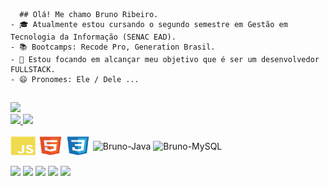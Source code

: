       ## Olá! Me chamo Bruno Ribeiro.
    - 🎓 Atualmente estou cursando o segundo semestre em Gestão em Tecnologia da Informação (SENAC EAD).
    - 📚 Bootcamps: Recode Pro, Generation Brasil.
    - 🎯 Estou focando em alcançar meu objetivo que é ser um desenvolvedor FULLSTACK.
    - 😄 Pronomes: Ele / Dele ...
##
  <div>
    <a href="https://github.com/BruRaptor?tab=repositories" target="_blank"><img src="https://img.shields.io/badge/GitHub-100000?style=for-the-badge&logo=github&logoColor=white" target="_blank"></a>
  </div>
<div>
  <a href="https://github.com/BruRaptor">
  <img height="160em" src="https://github-readme-stats.vercel.app/api?username=BruRaptor&show_icons=true&theme=tokyonight&include_all_commits=true&count_private=true"/>
  <img height="160em" src="https://github-readme-stats.vercel.app/api/top-langs/?username=BruRaptor&layout=compact&langs_count=7&theme=tokyonight"/>
    </a>
    </div>
    
<div style="display: inline_block"><br>
  <img align="center" alt="Bruno-Js" height="30" width="40" src="https://raw.githubusercontent.com/devicons/devicon/master/icons/javascript/javascript-plain.svg">
  <img align="center" alt="Bruno-HTML" height="30" width="40" src="https://raw.githubusercontent.com/devicons/devicon/master/icons/html5/html5-original.svg">
  <img align="center" alt="Bruno-CSS" height="30" width="40" src="https://raw.githubusercontent.com/devicons/devicon/master/icons/css3/css3-original.svg">
  <img align="center" alt="Bruno-Java" height="50" width="45" src="https://img.icons8.com/color/48/000000/java-coffee-cup-logo--v1.png">
  <img align="center" alt="Bruno-MySQL" height="50" width="45" src="https://www.logo.wine/a/logo/MySQL/MySQL-Logo.wine.svg">
</div>

<div> <br>
  <a href="https://www.youtube.com/c/VidaSmart" target="_blank"><img src="https://img.shields.io/badge/YouTube-FF0000?style=for-the-badge&logo=youtube&logoColor=white" target="_blank"></a>
  <a href="https://www.instagram.com/brutechofc/" target="_blank"><img src="https://img.shields.io/badge/-Instagram-%23E4405F?style=for-the-badge&logo=instagram&logoColor=white" target="_blank"></a>
  <a href="https://www.linkedin.com/in/bruno-kyo" target="_blank"><img src="https://img.shields.io/badge/-LinkedIn-%230077B5?style=for-the-badge&logo=linkedin&logoColor=white" target="_blank"></a>
  <a href = "mailto:brunoribeirokyo@gmail.com"><img src="https://img.shields.io/badge/-Gmail-%23333?style=for-the-badge&logo=gmail&logoColor=white" target="_blank"></a>
  <a href = "mailto:bruraptor@protonmail.com"><img src="https://img.shields.io/badge/ProtonMail-8B89CC?style=for-the-badge&logo=protonmail&logoColor=white" target="_blank"></a>
